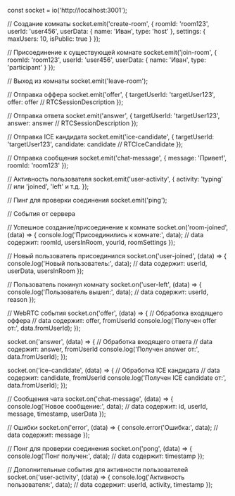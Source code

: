 const socket = io('http://localhost:3001');

// Создание комнаты
socket.emit('create-room', {
roomId: 'room123',
userId: 'user456',
userData: { name: 'Иван', type: 'host' },
settings: {
maxUsers: 10,
isPublic: true
}
});

// Присоединение к существующей комнате
socket.emit('join-room', {
roomId: 'room123',
userId: 'user456',
userData: { name: 'Иван', type: 'participant' }
});

// Выход из комнаты
socket.emit('leave-room');

// Отправка оффера
socket.emit('offer', {
targetUserId: 'targetUser123',
offer: offer // RTCSessionDescription
});

// Отправка ответа
socket.emit('answer', {
targetUserId: 'targetUser123',
answer: answer // RTCSessionDescription
});

// Отправка ICE кандидата
socket.emit('ice-candidate', {
targetUserId: 'targetUser123',
candidate: candidate // RTCIceCandidate
});

// Отправка сообщения
socket.emit('chat-message', {
message: 'Привет!',
roomId: 'room123'
});

// Активность пользователя
socket.emit('user-activity', {
activity: 'typing' // или 'joined', 'left' и т.д.
});

// Пинг для проверки соединения
socket.emit('ping');

// События от сервера

// Успешное создание/присоединение к комнате
socket.on('room-joined', (data) => {
console.log('Присоединились к комнате:', data);
// data содержит: roomId, usersInRoom, yourId, roomSettings
});

// Новый пользователь присоединился
socket.on('user-joined', (data) => {
console.log('Новый пользователь:', data);
// data содержит: userId, userData, usersInRoom
});

// Пользователь покинул комнату
socket.on('user-left', (data) => {
console.log('Пользователь вышел:', data);
// data содержит: userId, reason
});

// WebRTC события
socket.on('offer', (data) => {
// Обработка входящего оффера
// data содержит: offer, fromUserId
console.log('Получен offer от:', data.fromUserId);
});

socket.on('answer', (data) => {
// Обработка входящего ответа
// data содержит: answer, fromUserId
console.log('Получен answer от:', data.fromUserId);
});

socket.on('ice-candidate', (data) => {
// Обработка ICE кандидата
// data содержит: candidate, fromUserId
console.log('Получен ICE candidate от:', data.fromUserId);
});

// Сообщения чата
socket.on('chat-message', (data) => {
console.log('Новое сообщение:', data);
// data содержит: id, userId, message, timestamp, userData
});

// Ошибки
socket.on('error', (data) => {
console.error('Ошибка:', data);
// data содержит: message
});

// Понг для проверки соединения
socket.on('pong', (data) => {
console.log('Понг получен:', data);
// data содержит: timestamp
});

// Дополнительные события для активности пользователей
socket.on('user-activity', (data) => {
console.log('Активность пользователя:', data);
// data содержит: userId, activity, timestamp
});

